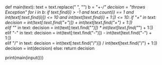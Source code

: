def main(text):
    text = text.replace(" ", "")
    b = "+*-/"
    decision = "throws Exception"
    for i in b:
        if text.find(i) > -1  and text.count(i) == 1 and int(text[:text.find(i)]) <= 10 and int(text[text.find(i) + 1:]) <= 10:
            if "+" in text:
                decision = int(text[:text.find("+")]) + int(text[text.find("+") + 1:])   
            elif "*" in text:
                decision = int(text[:text.find("*")]) * int(text[text.find("*") + 1:])    
            elif "-" in text:
                decision = int(text[:text.find("-")]) - int(text[text.find("-") + 1:])     
            elif "/" in text:
                decision = int(text[:text.find("/")]) / int(text[text.find("/") + 1:])        
                decision = int(decision)
    else:
        return decision

print(main(input()))

